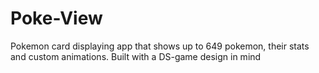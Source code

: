 # Poke-View
Pokemon card displaying app that shows up to 649 pokemon, their stats and custom animations. Built with a DS-game design in mind
